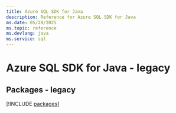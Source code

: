 ```yaml
---
title: Azure SQL SDK for Java
description: Reference for Azure SQL SDK for Java
ms.date: 05/29/2025
ms.topic: reference
ms.devlang: java
ms.service: sql
---
```

# Azure SQL SDK for Java - legacy
## Packages - legacy
[!INCLUDE [packages](sql-index.md)]
